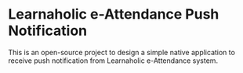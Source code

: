 # Learnaholic e-Attendance Push Notification #

This is an open-source project to design a simple native application to receive push notification from Learnaholic e-Attendance system.